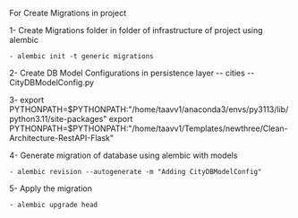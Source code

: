 

For Create Migrations in project

1- Create Migrations folder in folder of infrastructure of project using alembic
    
    - alembic init -t generic migrations

2- Create DB Model Configurations in persistence layer
    -- cities
        -- CityDBModelConfig.py

3-
export PYTHONPATH=$PYTHONPATH:"/home/taavv1/anaconda3/envs/py3113/lib/python3.11/site-packages"
export PYTHONPATH=$PYTHONPATH:"/home/taavv1/Templates/newthree/Clean-Architecture-RestAPI-Flask"


4- Generate migration of database using alembic with models

    - alembic revision --autogenerate -m "Adding CityDBModelConfig"

5- Apply the migration

    - alembic upgrade head

